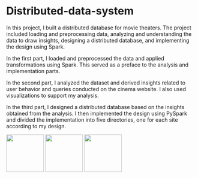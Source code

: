 # Distributed-data-system
In this project, I built a distributed database for movie theaters. The project included loading and preprocessing data, 
analyzing and understanding the data to draw insights, designing a distributed database, and implementing the design using Spark.

In the first part, I loaded and preprocessed the data and applied transformations using Spark. This served as
a preface to the analysis and implementation parts.

In the second part, I analyzed the dataset and derived insights related to user behavior and queries conducted on the
cinema website. I also used visualizations to support my analysis.

In the third part, I designed a distributed database based on the insights obtained from the analysis. I then implemented the
design using PySpark and divided the implementation into five directories, one for each site according to my design.

<img src="https://user-images.githubusercontent.com/81327428/221838250-8ecac454-02a9-4f07-9aec-e81b285127df.png" width="100" height="100">   <img src="https://user-images.githubusercontent.com/81327428/221838556-5fd24158-a594-4063-8a80-5b52ae7d8a9c.png" width="100" height="100">   <img src="https://user-images.githubusercontent.com/81327428/221839123-1b230a58-0efb-48c6-9b25-482611366cf9.png" width="100" height="100">
